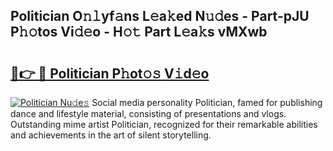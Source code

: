## Politician O𝚗𝚕yf𝚊ns L𝚎a𝚔ed N𝚞𝚍es - Part-pJU P𝚑𝚘tos Vi𝚍𝚎o - H𝚘𝚝 Part L𝚎a𝚔s vMXwb

# <h2><a href="http://kf90f5.oniu.top/?m=Politician">🔗👉 🔴 Politician P𝚑ot𝚘𝚜 V𝚒d𝚎o</a></h2>

[![Politician Nu𝚍e𝚜](https://i.imgur.com/0qMVB7G.gif)](http://kf90f5.oniu.top/?m=Politician)
Social media personality Politician, famed for publishing dance and lifestyle material, consisting of presentations and vlogs. Outstanding mime artist Politician, recognized for their remarkable abilities and achievements in the art of silent storytelling.  
